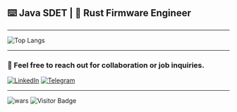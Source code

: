 ## ⌨️ Java SDET | 🦀 Rust Firmware Engineer 
---
![Top Langs](https://github-readme-stats.vercel.app/api/top-langs/?username=maltsev-dev&hide=TeX&layout=compact&theme=calm_pink)  

---
### 📩 Feel free to reach out for collaboration or job inquiries.
[![LinkedIn](https://img.shields.io/badge/linkedin-%230077B5.svg?style=for-the-badge&logoColor=white)](https://www.linkedin.com/in/a-maltsev/)
[![Telegram](https://img.shields.io/badge/telegram-%230077B5.svg?style=for-the-badge&logoColor=white)](https://t.me/replicantDuke)  

---
![wars](https://www.codewars.com/users/chemyl/badges/micro)
![Visitor Badge](https://visitor-badge.laobi.icu/badge?page_id=chemyl.chemyl)  
